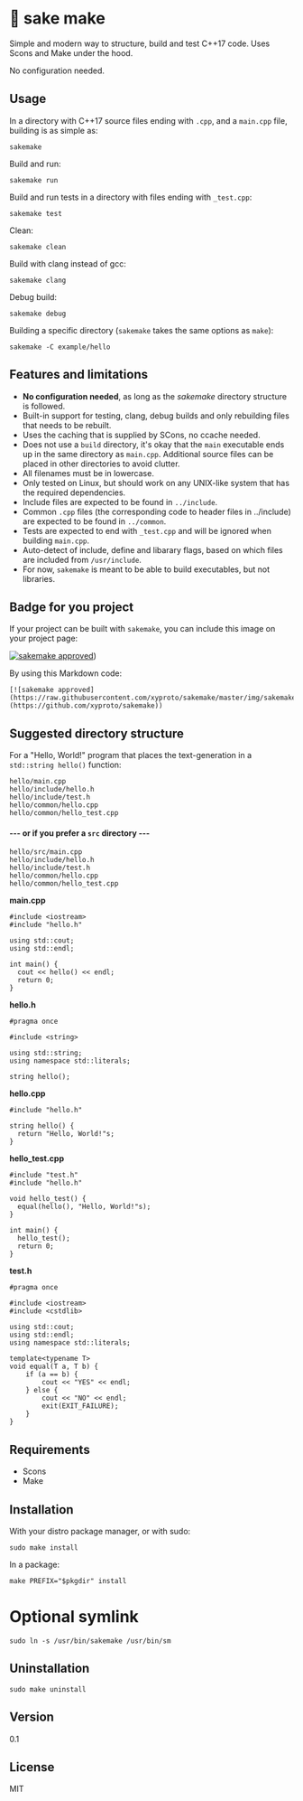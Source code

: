 # :sake: sake make

Simple and modern way to structure, build and test C++17 code. Uses Scons and Make under the hood.

No configuration needed.


## Usage

In a directory with C++17 source files ending with `.cpp`, and a `main.cpp` file, building is as simple as:

    sakemake

Build and run:

    sakemake run

Build and run tests in a directory with files ending with `_test.cpp`:

    sakemake test

Clean:

    sakemake clean

Build with clang instead of gcc:

    sakemake clang

Debug build:

    sakemake debug

Building a specific directory (`sakemake` takes the same options as `make`):

    sakemake -C example/hello


## Features and limitations

* **No configuration needed**, as long as the *sakemake* directory structure is followed.
* Built-in support for testing, clang, debug builds and only rebuilding files that needs to be rebuilt.
* Uses the caching that is supplied by SCons, no ccache needed.
* Does not use a `build` directory, it's okay that the `main` executable ends up in the same directory as `main.cpp`. Additional source files can be placed in other directories to avoid clutter.
* All filenames must be in lowercase.
* Only tested on Linux, but should work on any UNIX-like system that has the required dependencies.
* Include files are expected to be found in `../include`.
* Common `.cpp` files (the corresponding code to header files in ../include) are expected to be found in `../common`.
* Tests are expected to end with `_test.cpp` and will be ignored when building `main.cpp`.
* Auto-detect of include, define and libarary flags, based on which files are included from `/usr/include`.
* For now, `sakemake` is meant to be able to build executables, but not libraries.

## Badge for you project

If your project can be built with `sakemake`, you can include this image on your project page:

[![sakemake approved](https://raw.githubusercontent.com/xyproto/sakemake/master/img/sakemake_approved.png)](https://github.com/xyproto/sakemake))

By using this Markdown code:

    [![sakemake approved](https://raw.githubusercontent.com/xyproto/sakemake/master/img/sakemake_approved.png)](https://github.com/xyproto/sakemake))

## Suggested directory structure

For a "Hello, World!" program that places the text-generation in a `std::string hello()` function:


```
hello/main.cpp
hello/include/hello.h
hello/include/test.h
hello/common/hello.cpp
hello/common/hello_test.cpp
```

#### --- or if you prefer a `src` directory ---

```
hello/src/main.cpp
hello/include/hello.h
hello/include/test.h
hello/common/hello.cpp
hello/common/hello_test.cpp
```

**main.cpp**

```
#include <iostream>
#include "hello.h"

using std::cout;
using std::endl;

int main() {
  cout << hello() << endl;
  return 0;
}
```

**hello.h**

```
#pragma once

#include <string>

using std::string;
using namespace std::literals;

string hello();
```

**hello.cpp**

```
#include "hello.h"

string hello() {
  return "Hello, World!"s;
}
```

**hello_test.cpp**

```
#include "test.h"
#include "hello.h"

void hello_test() {
  equal(hello(), "Hello, World!"s);
}

int main() {
  hello_test();
  return 0;
}
```

**test.h**

```
#pragma once

#include <iostream>
#include <cstdlib>

using std::cout;
using std::endl;
using namespace std::literals;

template<typename T>
void equal(T a, T b) {
    if (a == b) {
        cout << "YES" << endl;
    } else {
        cout << "NO" << endl;
        exit(EXIT_FAILURE);
    }
}

```

## Requirements

* Scons
* Make

## Installation

With your distro package manager, or with sudo:

`sudo make install`

In a package:

`make PREFIX="$pkgdir" install`

# Optional symlink

`sudo ln -s /usr/bin/sakemake /usr/bin/sm`

## Uninstallation

`sudo make uninstall`

## Version

0.1

## License

MIT
